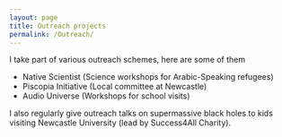 ```yaml
---
layout: page
title: Outreach projects 
permalink: /Outreach/
---
```

I take part of various outreach schemes, here are some of them

- Native Scientist (Science workshops for Arabic-Speaking refugees)
- Piscopia Initiative (Local committee at Newcastle)
- Audio Universe (Workshops for school visits)

I also regularly give outreach talks on supermassive black holes to kids visiting Newcastle University (lead by Success4All Charity).
